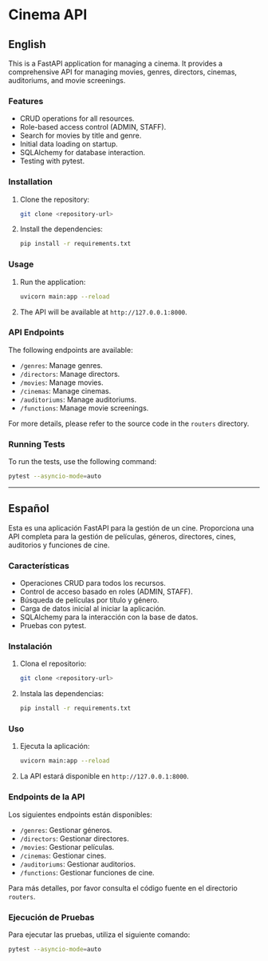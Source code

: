 
# Cinema API

## English

This is a FastAPI application for managing a cinema. It provides a comprehensive API for managing movies, genres, directors, cinemas, auditoriums, and movie screenings.

### Features

*   CRUD operations for all resources.
*   Role-based access control (ADMIN, STAFF).
*   Search for movies by title and genre.
*   Initial data loading on startup.
*   SQLAlchemy for database interaction.
*   Testing with pytest.

### Installation

1.  Clone the repository:
    ```bash
    git clone <repository-url>
    ```
2.  Install the dependencies:
    ```bash
    pip install -r requirements.txt
    ```

### Usage

1.  Run the application:
    ```bash
    uvicorn main:app --reload
    ```
2.  The API will be available at `http://127.0.0.1:8000`.

### API Endpoints

The following endpoints are available:

*   `/genres`: Manage genres.
*   `/directors`: Manage directors.
*   `/movies`: Manage movies.
*   `/cinemas`: Manage cinemas.
*   `/auditoriums`: Manage auditoriums.
*   `/functions`: Manage movie screenings.

For more details, please refer to the source code in the `routers` directory.

### Running Tests

To run the tests, use the following command:

```bash
pytest --asyncio-mode=auto
```

---

## Español

Esta es una aplicación FastAPI para la gestión de un cine. Proporciona una API completa para la gestión de películas, géneros, directores, cines, auditorios y funciones de cine.

### Características

*   Operaciones CRUD para todos los recursos.
*   Control de acceso basado en roles (ADMIN, STAFF).
*   Búsqueda de películas por título y género.
*   Carga de datos inicial al iniciar la aplicación.
*   SQLAlchemy para la interacción con la base de datos.
*   Pruebas con pytest.

### Instalación

1.  Clona el repositorio:
    ```bash
    git clone <repository-url>
    ```
2.  Instala las dependencias:
    ```bash
    pip install -r requirements.txt
    ```

### Uso

1.  Ejecuta la aplicación:
    ```bash
    uvicorn main:app --reload
    ```
2.  La API estará disponible en `http://127.0.0.1:8000`.

### Endpoints de la API

Los siguientes endpoints están disponibles:

*   `/genres`: Gestionar géneros.
*   `/directors`: Gestionar directores.
*   `/movies`: Gestionar películas.
*   `/cinemas`: Gestionar cines.
*   `/auditoriums`: Gestionar auditorios.
*   `/functions`: Gestionar funciones de cine.

Para más detalles, por favor consulta el código fuente en el directorio `routers`.

### Ejecución de Pruebas

Para ejecutar las pruebas, utiliza el siguiente comando:

```bash
pytest --asyncio-mode=auto
```
